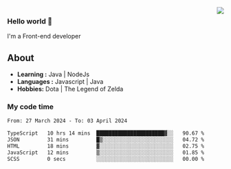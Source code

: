 <img align='right' src="https://github-readme-stats.vercel.app/api?username=jumodada&show_icons=true&theme=vue">

### Hello world 👋

I'm a Front-end developer 
    
## About
-  **Learning :** Java | NodeJs
-  **Languages :** Javascript | Java
-  **Hobbies:** Dota | The Legend of Zelda

### My code time

<!--START_SECTION:waka-->

```txt
From: 27 March 2024 - To: 03 April 2024

TypeScript   10 hrs 14 mins  ██████████████████████▓░░   90.67 %
JSON         31 mins         █▒░░░░░░░░░░░░░░░░░░░░░░░   04.72 %
HTML         18 mins         ▓░░░░░░░░░░░░░░░░░░░░░░░░   02.75 %
JavaScript   12 mins         ▒░░░░░░░░░░░░░░░░░░░░░░░░   01.85 %
SCSS         0 secs          ░░░░░░░░░░░░░░░░░░░░░░░░░   00.00 %
```

<!--END_SECTION:waka-->
